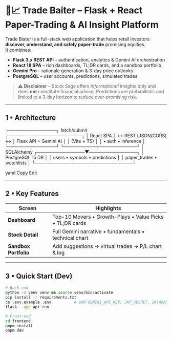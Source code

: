 # 🐍📈 Trade Baiter – Flask + React Paper-Trading & AI Insight Platform

Trade Biater is a full-stack web application that helps retail investors **discover, understand, and safely paper-trade** promising equities.  
It combines:

* **Flask 3.x REST API** – authentication, analytics & Gemini AI orchestration  
* **React 18 SPA** – rich dashboards, TL;DR cards, and a sandbox portfolio  
* **Gemini Pro** – rationale generation & 3-day price outlooks  
* **PostgreSQL** – user accounts, predictions, simulated trades  

> **⚠️ Disclaimer** – Stock Sage offers *informational* insights only and does **not** constitute financial advice. Predictions are probabilistic and limited to a 3-day horizon to reduce over-promising risk.

---

## 1 ▪ Architecture

┌───────────────┐ fetch/submit ┌───────────────────────┐ │ React SPA │ ↔ REST (JSON/CORS) ↔ │ Flask API + Gemini AI │ │ (Vite + TS) │ │ • auth • inference │ └───────────────┘ └──────────┬────────────┘ │ SQLAlchemy ┌───────────────▼───────────────┐ │ PostgreSQL 15 DB │ │ users • symbols • predictions │ │ paper_trades • watchlists │ └───────────────────────────────┘

yaml
Copy
Edit

---

## 2 ▪ Key Features

| Screen | Highlights |
|--------|------------|
| **Dashboard** | Top-10 Movers • Growth-Plays • Value Picks • TL;DR cards |
| **Stock Detail** | Full Gemini narrative • fundamentals • technical chart |
| **Sandbox Portfolio** | Add suggestions → virtual trades → P/L chart & log |

---

## 3 ▪ Quick Start (Dev)

```bash
# Back-end
python -m venv venv && source venv/bin/activate
pip install -r requirements.txt
cp .env.example .env          # add GEMINI_API_KEY, JWT_SECRET, DATABASE_URL
flask --app api run

# Front-end
cd frontend
pnpm install
pnpm dev
